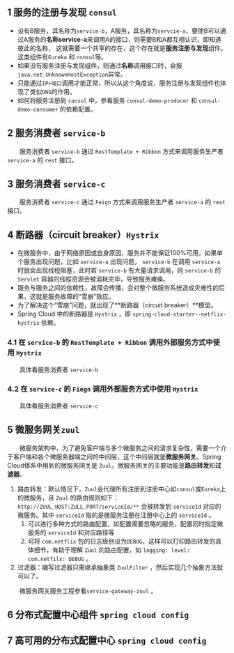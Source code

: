 ## 1 服务的注册与发现 `consul`
- 设有B服务，其名称为`service-b`，A服务，其名称为`servcie-a`，要使B可以通过A服务的**名称service-a**来调用A的接口，则需要B和A都互相认识，即知道彼此的名称，
这就需要一个共享的存在，这个存在就是**服务注册与发现**组件。这类组件有`Eureka` 和 `consul`等。
- 如果没有服务注册与发现组件，则通过**名称**调用接口时，会报`java.net.UnknownHostException`异常。
- 只能通过`IP+端口`调用才能正常，所以从这个角度说，服务注册与发现组件也体现了类似`DNS`的作用。
- 如何将服务注册到 `consul` 中，参看服务 `consul-demo-producer` 和 `consul-demo-consumer` 的依赖配置。

## 2 服务消费者 `service-b`
&emsp;&emsp;服务消费者 `service-b` 通过 `RestTemplate + Ribbon` 方式来调用服务生产者 `service-a` 的 `rest` 接口。

## 3 服务消费者 `service-c`
&emsp;&emsp;服务消费者 `service-c` 通过 `Feign` 方式来调用服务生产者 `service-a` 的 `rest` 接口。

## 4 断路器（circuit breaker）`Hystrix`
- 在微服务中，由于网络原因或自身原因，服务并不能保证100%可用，如果单个服务出现问题，比如 `service-a` 出现问题， `service-b` 在调用 `service-a` 时就会出现线程阻塞，此时若 `service-b` 有大量请求调用，则 `service-b` 的 `Servlet` 容器的线程资源会被消耗完毕，导致服务瘫痪。
- 服务与服务之间的依赖性，故障会传播，会对整个微服务系统造成灾难性的后果，这就是服务故障的“雪崩”效应。
- 为了解决这个“雪崩”问题，就出现了**断路器（circuit breaker）**模型。
- Spring Cloud 中的断路器是 `Hystrix` ，即 `spring-cloud-starter--netflix-hystrix` 依赖。

### 4.1 在 `service-b` 的 `RestTemplate + Ribbon` 调用外部服务方式中使用 `Hystrix`
&emsp;&emsp;具体看服务消费者 `service-b`
### 4.2 在 `service-c` 的 `Fiegn` 调用外部服务方式中使用 `Hystrix`
&emsp;&emsp;具体看服务消费者 `service-c`

## 5 微服务网关`zuul`
&emsp;&emsp;微服务架构中，为了避免客户端与多个微服务之间的请求复杂性，需要一个介于客户端和各个微服务器端之间的中间层，这个中间层就是**微服务网关**。Spring Cloud体系中用到的微服务网关是 `Zuul`。微服务网关的主要功能是**路由转发**和**过滤器**。  

1. 路由转发：默认情况下，`Zuul`会代理所有注册到注册中心如`consul`或`Eureka`上的微服务，且 `Zuul` 的路由规则如下：`http://ZUUL_HOST:ZULL_PORT/serviceId/**` 会被转发到 `serviceId` 对应的微服务。其中 `serviceId` 指的是微服务注册在注册中心上的 `serviceId` 。
    1. 可以进行多种方式的路由配置，如配置需要忽略的服务，配置同时指定微服务的 `serviceId` 和对应路径等
    2. 可将 `com.netflix` 包的日志级别设为`DEBUG`，这样可以打印路由转发的具体细节，有助于理解 `Zuul` 的路由配置，如 `logging: level: com.netfilx: DEBUG` 。
2. 过滤器：编写过滤器只需继承抽象类 `ZuulFilter` ，然后实现几个抽象方法就可以了。  

&emsp;&emsp;微服务网关服务工程参看`service-gateway-zuul` 。


## 6 分布式配置中心组件 `spring cloud config`

## 7 高可用的分布式配置中心 `spring cloud config`
